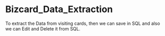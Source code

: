 # Bizcard_Data_Extraction
To extract the Data from visiting cards, then we can save in SQL and also we can Edit and Delete it from SQL.
